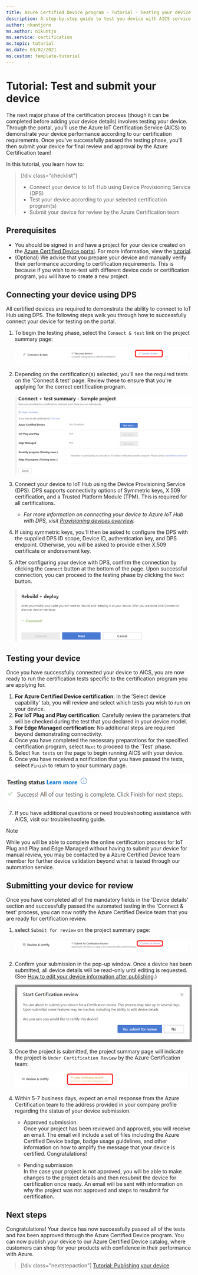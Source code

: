 ```yaml
---
title: Azure Certified Device program - Tutorial - Testing your device
description: A step-by-step guide to test you device with AICS service on the Azure Certified Device portal
author: nkuntjoro
ms.author: nikuntjo
ms.service: certification
ms.topic: tutorial
ms.date: 03/02/2021
ms.custom: template-tutorial 
---
```


# Tutorial: Test and submit your device

The next major phase of the certification process (though it can be completed before adding your device details) involves testing your device. Through the portal, you'll use the Azure IoT Certification Service (AICS) to demonstrate your device performance according to our certification requirements. Once you've successfully passed the  testing phase, you'll then submit your device for final review and approval by the Azure Certification team!

In this tutorial, you learn how to:

> [!div class="checklist"]
> * Connect your device to IoT Hub using Device Provisioning Service (DPS)
> * Test your device according to your selected certification program(s)
> * Submit your device for review by the Azure Certification team

## Prerequisites

- You should be signed in and have a project for your device created on the [Azure Certified Device portal](https://certify.azure.com). For more information, view the [tutorial](tutorial-01-creating-your-project.md).
- (Optional) We advise that you prepare your device and manually verify their performance according to certification requirements. This is because if you wish to re-test with different device code or certification program, you will have to create a new project.

## Connecting your device using DPS

All certified devices are required to demonstrate the ability to connect to IoT Hub using DPS. The following steps walk you through how to successfully connect your device for testing on the portal.

1. To begin the testing phase, select the `Connect & test` link on the project summary page:  

    ![Connect and test link](./media/images/connect-and-test-link.png)

1. Depending on the certification(s) selected, you'll see the required tests on the 'Connect & test' page. Review these to ensure that you're applying for the correct certification program.  

    ![Connect and test page](./media/images/connect-and-test.png)

1. Connect your device to IoT Hub using the Device Provisioning Service (DPS). DPS supports connectivity options of Symmetric keys, X.509 certification, and a Trusted Platform Module (TPM). This is required for all certifications.

    - *For more information on connecting your device to Azure IoT Hub with DPS, visit [Provisioning devices overview](../iot-dps/about-iot-dps.md "Device Provisioning Service overview").*
    
1. If using symmetric keys, you'll then be asked to configure the DPS with the supplied DPS ID scope, Device ID, authentication key, and DPS endpoint. Otherwise, you will be asked to provide either X.509 certificate or endorsement key.

1. After configuring your device with DPS, confirm the connection by clicking the `Connect` button at the bottom of the page. Upon successful connection, you can proceed to the testing phase by clicking the `Next` button.  

    ![Connect and Test connected](./media/images/connected.png)

## Testing your device

Once you have successfully connected your device to AICS, you are now ready to run the certification tests specific to the certification program you are applying for.

1. **For Azure Certified Device certification**: In the 'Select device capability' tab, you will review and select which tests you wish to run on your device.
1. **For IoT Plug and Play certification**: Carefully review the parameters that will be checked during the test that you declared in your device model.
1. **For Edge Managed certification**: No additional steps are required beyond demonstrating connectivity.
1. Once you have completed the necessary preparations for the specified certification program, select `Next` to proceed to the 'Test' phase.
1. Select `Run tests` on the page to begin running AICS with your device.
1. Once you have received a notification that you have passed the tests, select `Finish` to return to your summary page.

![Test passed](./media/images/test-pass.png)

7. If you have additional questions or need troubleshooting assistance with AICS, visit our troubleshooting guide.

> [!NOTE]
> While you will be able to complete the online certification process for IoT Plug and Play and Edge Managed without having to submit your device for manual review, you may be contacted by a Azure Certified Device team member for further device validation beyond what is tested through our automation service.

## Submitting your device for review

Once you have completed all of the mandatory fields in the 'Device details' section and successfully passed the automated testing in the 'Connect & test' process, you can now notify the Azure Certified Device team that you are ready for certification review.

1. select `Submit for review` on the project summary page:  

    ![Review and Certify link](./media/images/review-and-certify.png)

1. Confirm your submission in the pop-up window. Once a device has been submitted, all device details will be read-only until editing is requested. (See [How to edit your device information after publishing](./how-to-edit-published-device.md).)  

    ![Start Certification review dialog](./media/images/start-certification-review.png)

1. Once the project is submitted, the project summary page will indicate the project is `Under Certification Review` by the Azure Certification team:  

    ![Under Review](./media/images/review-and-certify-under-review.png)

1. Within 5-7 business days, expect an email response from the Azure Certification team to the address provided in your company profile regarding the status of your device submission.

    - Approved submission  
        Once your project has been reviewed and approved, you will receive an email. The email will include a set of files including the Azure Certified Device badge, badge usage guidelines, and other information on how to amplify the message that your device is certified. Congratulations!

    - Pending submission  
        In the case your project is not approved, you will be able to make changes to the project details and then resubmit the device for certification once ready. An email will be sent with information on why the project was not approved and steps to resubmit for certification.

## Next steps

Congratulations! Your device has now successfully passed all of the tests and has been approved through the Azure Certified Device program. You can now publish your device to our Azure Certified Device catalog, where customers can shop for your products with confidence in their performance with Azure.
> [!div class="nextstepaction"]
> [Tutorial: Publishing your device](tutorial-04-publishing-your-device.md)

